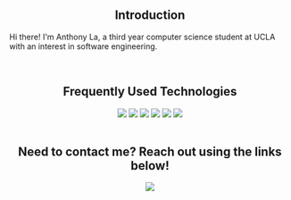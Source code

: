 <br>
<h2 align="center">Introduction</h2>

Hi there! I'm Anthony La, a third year computer science student at UCLA with an interest in software engineering. 

<br>
<h2 align="center">Frequently Used Technologies</h2>

<div align="center">
  <img src="https://img.shields.io/badge/C++%20-%2314354C.svg?&style=for-the-badge&logo=C++&logoColor=white">   <img src="https://img.shields.io/badge/Java-ED8B00?style=for-the-badge&logo=java&logoColor=white">   <img src="https://img.shields.io/badge/Kotlin%20-%23323330.svg?&style=for-the-badge&logo=Kotlin&logoColor=%23F7DF1E">   <img src="https://img.shields.io/badge/Python%20-%23E34F26.svg?&style=for-the-badge&logo=Python&logoColor=white">   <img src="https://img.shields.io/badge/SQL%20-%231572B6.svg?&style=for-the-badge&logo=SQL&logoColor=white">   <img src="https://img.shields.io/badge/git%20-%23F05033.svg?&style=for-the-badge&logo=git&logoColor=white"/>
  
</div>

<br>
<h2 align="center">Need to contact me? Reach out using the links below!</h2>
<p align="center">
  <a href="https://www.linkedin.com/in/la-anthony/"><img src="https://img.shields.io/badge/linkedin-%230077B5.svg?&style=for-the-badge&logo=linkedin&logoColor=white"/></a>
  
</p>
